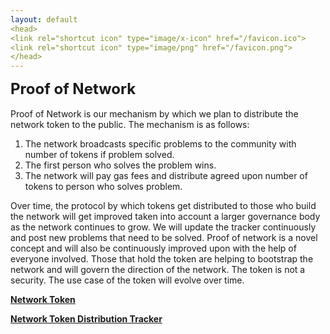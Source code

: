 ```yaml
---
layout: default
<head>
<link rel="shortcut icon" type="image/x-icon" href="/favicon.ico">
<link rel="shortcut icon" type="image/png" href="/favicon.png">
</head>
---
```

<b><font size="5">Proof of Network</font></b>
<br>
<br>
Proof of Network is our mechanism by which we plan to distribute the network token to the public. The mechanism is as follows:

1. The network broadcasts specific problems to the community with number of tokens if problem solved.
2. The first person who solves the problem wins.
3. The network will pay gas fees and distribute agreed upon number of tokens to person who solves problem.

Over time, the protocol by which tokens get distributed to those who build the network will get improved taken into account a larger governance body as the network continues to grow. We will update the tracker continuously and post new problems that need to be solved. Proof of network is a novel concept and will also be continuously improved upon with the help of everyone involved. Those that hold the token are helping to bootstrap the network and will govern the direction of the network. The token is  not a security. The use case of the token will evolve over time.  

[**Network Token**](https://etherscan.io/token/0x7b5726F8261705f6B9e60094ef4427f8e2f29a44)

[**Network Token Distribution Tracker**](https://docs.google.com/spreadsheets/d/1m9o-NVi9G2ksfayXTmo8XrTnp5_gyz4v4nxIQ5MIs8Y)

